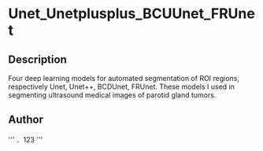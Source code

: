 # Unet_Unetplusplus_BCUUnet_FRUnet

## Description
Four deep learning models for automated segmentation of ROI regions, respectively Unet, Unet++, BCDUnet, FRUnet. These models I used in segmenting ultrasound medical images of parotid gland tumors. 

## Author
'''
．123
'''
